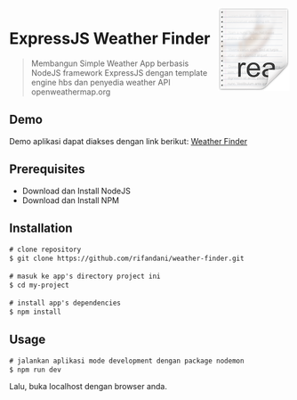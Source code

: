 <img src="icon.png" align="right" />

# ExpressJS Weather Finder

> Membangun Simple Weather App berbasis NodeJS framework ExpressJS dengan template engine hbs dan penyedia weather API openweathermap.org

## Demo

Demo aplikasi dapat diakses dengan link berikut: [Weather Finder](https://agile-island-52063.herokuapp.com/)

## Prerequisites

- Download dan Install NodeJS
- Download dan Install NPM

## Installation

```
# clone repository
$ git clone https://github.com/rifandani/weather-finder.git

# masuk ke app's directory project ini
$ cd my-project

# install app's dependencies
$ npm install
```

## Usage

```
# jalankan aplikasi mode development dengan package nodemon
$ npm run dev
```

Lalu, buka localhost dengan browser anda.
